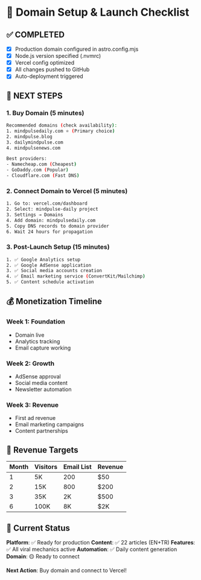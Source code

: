 # 🚀 Domain Setup & Launch Checklist

## ✅ **COMPLETED**
- [x] Production domain configured in astro.config.mjs
- [x] Node.js version specified (.nvmrc)
- [x] Vercel config optimized
- [x] All changes pushed to GitHub
- [x] Auto-deployment triggered

## 🎯 **NEXT STEPS**

### **1. Buy Domain (5 minutes)**
```bash
Recommended domains (check availability):
1. mindpulsedaily.com ⭐ (Primary choice)
2. mindpulse.blog
3. dailymindpulse.com
4. mindpulsenews.com

Best providers:
- Namecheap.com (Cheapest)
- GoDaddy.com (Popular)
- Cloudflare.com (Fast DNS)
```

### **2. Connect Domain to Vercel (5 minutes)**
```bash
1. Go to: vercel.com/dashboard
2. Select: mindpulse-daily project
3. Settings → Domains
4. Add domain: mindpulsedaily.com
5. Copy DNS records to domain provider
6. Wait 24 hours for propagation
```

### **3. Post-Launch Setup (15 minutes)**
```bash
1. ✅ Google Analytics setup
2. ✅ Google AdSense application
3. ✅ Social media accounts creation
4. ✅ Email marketing service (ConvertKit/Mailchimp)
5. ✅ Content schedule activation
```

## 💰 **Monetization Timeline**

### **Week 1**: Foundation
- Domain live
- Analytics tracking
- Email capture working

### **Week 2**: Growth
- AdSense approval
- Social media content
- Newsletter automation

### **Week 3**: Revenue
- First ad revenue
- Email marketing campaigns
- Content partnerships

## 🎯 **Revenue Targets**

| Month | Visitors | Email List | Revenue |
|-------|----------|------------|---------|
| 1     | 5K       | 200        | $50     |
| 2     | 15K      | 800        | $200    |
| 3     | 35K      | 2K         | $500    |
| 6     | 100K     | 8K         | $2K     |

## 🚀 **Current Status**

**Platform**: ✅ Ready for production
**Content**: ✅ 22 articles (EN+TR)
**Features**: ✅ All viral mechanics active
**Automation**: ✅ Daily content generation
**Domain**: 🟡 Ready to connect

**Next Action**: Buy domain and connect to Vercel!
